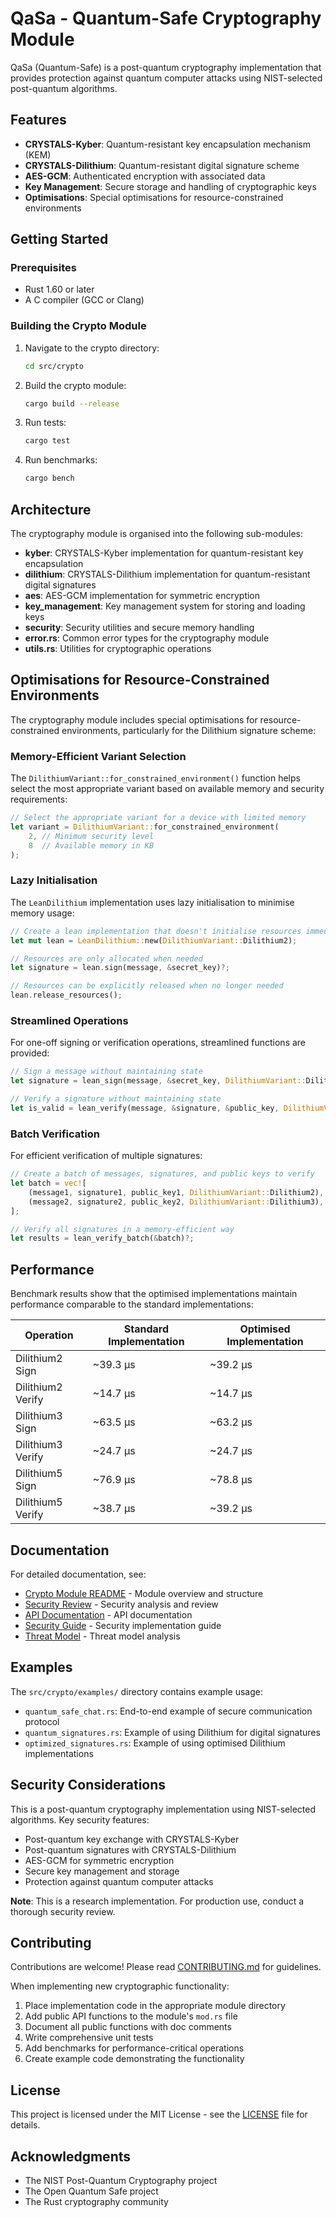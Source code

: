 # QaSa - Quantum-Safe Cryptography Module

QaSa (Quantum-Safe) is a post-quantum cryptography implementation that provides protection against quantum computer attacks using NIST-selected post-quantum algorithms.

## Features

- **CRYSTALS-Kyber**: Quantum-resistant key encapsulation mechanism (KEM)
- **CRYSTALS-Dilithium**: Quantum-resistant digital signature scheme
- **AES-GCM**: Authenticated encryption with associated data
- **Key Management**: Secure storage and handling of cryptographic keys
- **Optimisations**: Special optimisations for resource-constrained environments

## Getting Started

### Prerequisites

- Rust 1.60 or later
- A C compiler (GCC or Clang)

### Building the Crypto Module

1. Navigate to the crypto directory:
   ```bash
   cd src/crypto
   ```

2. Build the crypto module:
   ```bash
   cargo build --release
   ```

3. Run tests:
   ```bash
   cargo test
   ```

4. Run benchmarks:
   ```bash
   cargo bench
   ```

## Architecture

The cryptography module is organised into the following sub-modules:

- **kyber**: CRYSTALS-Kyber implementation for quantum-resistant key encapsulation
- **dilithium**: CRYSTALS-Dilithium implementation for quantum-resistant digital signatures  
- **aes**: AES-GCM implementation for symmetric encryption
- **key_management**: Key management system for storing and loading keys
- **security**: Security utilities and secure memory handling
- **error.rs**: Common error types for the cryptography module
- **utils.rs**: Utilities for cryptographic operations

## Optimisations for Resource-Constrained Environments

The cryptography module includes special optimisations for resource-constrained environments, particularly for the Dilithium signature scheme:

### Memory-Efficient Variant Selection

The `DilithiumVariant::for_constrained_environment()` function helps select the most appropriate variant based on available memory and security requirements:

```rust
// Select the appropriate variant for a device with limited memory
let variant = DilithiumVariant::for_constrained_environment(
    2, // Minimum security level
    8  // Available memory in KB
);
```

### Lazy Initialisation

The `LeanDilithium` implementation uses lazy initialisation to minimise memory usage:

```rust
// Create a lean implementation that doesn't initialise resources immediately
let mut lean = LeanDilithium::new(DilithiumVariant::Dilithium2);

// Resources are only allocated when needed
let signature = lean.sign(message, &secret_key)?;

// Resources can be explicitly released when no longer needed
lean.release_resources();
```

### Streamlined Operations

For one-off signing or verification operations, streamlined functions are provided:

```rust
// Sign a message without maintaining state
let signature = lean_sign(message, &secret_key, DilithiumVariant::Dilithium2)?;

// Verify a signature without maintaining state
let is_valid = lean_verify(message, &signature, &public_key, DilithiumVariant::Dilithium2)?;
```

### Batch Verification

For efficient verification of multiple signatures:

```rust
// Create a batch of messages, signatures, and public keys to verify
let batch = vec![
    (message1, signature1, public_key1, DilithiumVariant::Dilithium2),
    (message2, signature2, public_key2, DilithiumVariant::Dilithium3),
];

// Verify all signatures in a memory-efficient way
let results = lean_verify_batch(&batch)?;
```

## Performance

Benchmark results show that the optimised implementations maintain performance comparable to the standard implementations:

| Operation | Standard Implementation | Optimised Implementation |
|-----------|-------------------------|--------------------------|
| Dilithium2 Sign | ~39.3 µs | ~39.2 µs |
| Dilithium2 Verify | ~14.7 µs | ~14.7 µs |
| Dilithium3 Sign | ~63.5 µs | ~63.2 µs |
| Dilithium3 Verify | ~24.7 µs | ~24.7 µs |
| Dilithium5 Sign | ~76.9 µs | ~78.8 µs |
| Dilithium5 Verify | ~38.7 µs | ~39.2 µs |

## Documentation

For detailed documentation, see:

- [Crypto Module README](src/crypto/README.md) - Module overview and structure
- [Security Review](src/crypto/security_review.md) - Security analysis and review
- [API Documentation](docs/api/crypto_api.md) - API documentation
- [Security Guide](docs/api/security_guide.md) - Security implementation guide
- [Threat Model](docs/api/threat_model.md) - Threat model analysis

## Examples

The `src/crypto/examples/` directory contains example usage:

- `quantum_safe_chat.rs`: End-to-end example of secure communication protocol
- `quantum_signatures.rs`: Example of using Dilithium for digital signatures
- `optimized_signatures.rs`: Example of using optimised Dilithium implementations

## Security Considerations

This is a post-quantum cryptography implementation using NIST-selected algorithms. Key security features:

- Post-quantum key exchange with CRYSTALS-Kyber
- Post-quantum signatures with CRYSTALS-Dilithium
- AES-GCM for symmetric encryption
- Secure key management and storage
- Protection against quantum computer attacks

**Note**: This is a research implementation. For production use, conduct a thorough security review.

## Contributing

Contributions are welcome! Please read [CONTRIBUTING.md](CONTRIBUTING.md) for guidelines.

When implementing new cryptographic functionality:

1. Place implementation code in the appropriate module directory
2. Add public API functions to the module's `mod.rs` file
3. Document all public functions with doc comments
4. Write comprehensive unit tests
5. Add benchmarks for performance-critical operations
6. Create example code demonstrating the functionality

## License

This project is licensed under the MIT License - see the [LICENSE](LICENSE) file for details.

## Acknowledgments

- The NIST Post-Quantum Cryptography project
- The Open Quantum Safe project
- The Rust cryptography community 